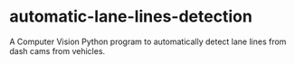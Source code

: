 # automatic-lane-lines-detection
A Computer Vision Python program to automatically detect lane lines from dash cams from vehicles.   
